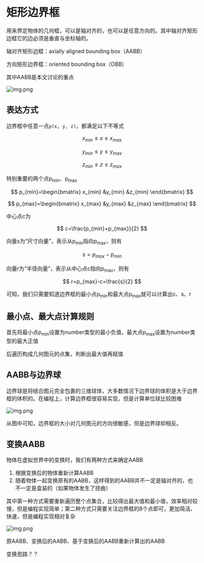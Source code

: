 # 矩形边界框

用来界定物体的几何框，可以是轴对齐的，也可以是任意方向的。其中轴对齐矩形边框它的边必须是垂直与坐标轴的。

轴对齐矩形边框：axially aligned bounding box（AABB）

方向矩形边界框：oriented bounding box（OBB）

其中AABB是本文讨论的重点

![img.png](/imgs/computes-course/geometry-rect.png)

## 表达方式

边界框中任意一点`p(x, y, z)`，都满足以下不等式

$$
x_{min}\le x\le  x_{max}
$$

$$
y_{min}\le y\le  y_{max}
$$

$$
z_{min}\le z\le  z_{max}
$$

特别重要的两个点p<sub>min</sub>、p<sub>max</sub>

$$
p_{min}=\begin{bmatrix}
x_{min} &y_{min}  &z_{min}
\end{bmatrix}
$$

$$
p_{max}=\begin{bmatrix}
x_{max} &y_{max}  &z_{max}
\end{bmatrix}
$$

中心点c为

$$
c=\frac{p_{min}+p_{max}}{2}
$$

向量s为“尺寸向量”，表示从p<sub>min</sub>指向p<sub>max</sub>，则有

$$
s=p_{max}-p_{min}
$$

向量r为“半径向量”，表示从中心点c指向p<sub>max</sub>，则有

$$
r=p_{max}-c=\frac{s}{2}
$$

可知，我们只需要知道边界框的最小点p<sub>min</sub>和最大点p<sub>max</sub>就可以计算出c、s、r

## 最小点、最大点计算规则

首先将最小点p<sub>min</sub>设置为number类型的最小负值，最大点p<sub>max</sub>设置为number类型的最大正值

后遍历构成几何图元的点集，判断出最大值再赋值

## AABB与边界球

边界球是将结合图元完全包裹的三维球体，大多数情况下边界球的体积是大于边界框的体积的。在编程上，计算边界框很容易实现，但是计算单位球比较困难

![img.png](/imgs/computes-course/geometry-rect-1.png)

从图中可知，边界框的大小对几何图元的方向很敏感，但是边界球却相反。

## 变换AABB

物体在虚拟世界中的变换时，我们有两种方式来确定AABB

1. 根据变换后的物体重新计算AABB
2. 随着物体一起变换原有的AABB，这样得到的AABB并不一定是轴对齐的，也不一定是盒装的（如果物体发生了扭曲）

其中第一种方式需要重新遍历整个点集合，比较得出最大值和最小值，效率相对较慢，但是编程实现简单；第二种方式只需要关注边界框的8个点即可，更加简洁、快速，但是编程实现相对复杂

![img.png](/imgs/computes-course/geometry-rect-2.png)

原AABB、变换后的AABB、基于变换后的AABB重新计算出的AABB

变换思路？？
